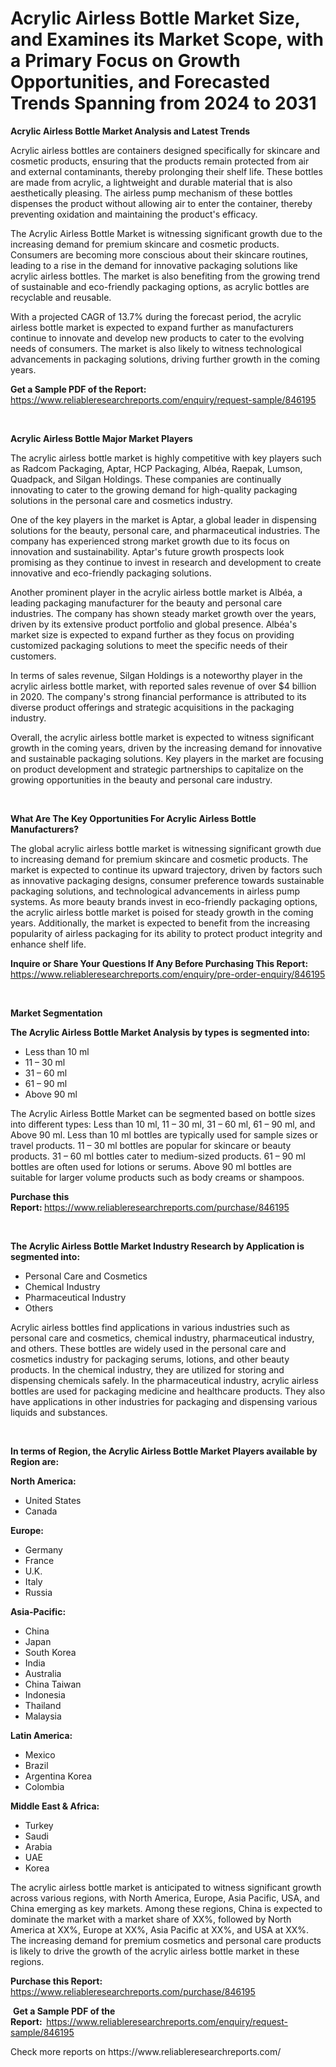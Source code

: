 <p><h1>Acrylic Airless Bottle Market Size, and Examines its Market Scope, with a Primary Focus on Growth Opportunities, and Forecasted Trends Spanning from 2024 to 2031</h1></p><p><strong>Acrylic Airless Bottle Market Analysis and Latest Trends</strong></p>
<p><p>Acrylic airless bottles are containers designed specifically for skincare and cosmetic products, ensuring that the products remain protected from air and external contaminants, thereby prolonging their shelf life. These bottles are made from acrylic, a lightweight and durable material that is also aesthetically pleasing. The airless pump mechanism of these bottles dispenses the product without allowing air to enter the container, thereby preventing oxidation and maintaining the product's efficacy.</p><p>The Acrylic Airless Bottle Market is witnessing significant growth due to the increasing demand for premium skincare and cosmetic products. Consumers are becoming more conscious about their skincare routines, leading to a rise in the demand for innovative packaging solutions like acrylic airless bottles. The market is also benefiting from the growing trend of sustainable and eco-friendly packaging options, as acrylic bottles are recyclable and reusable.</p><p>With a projected CAGR of 13.7% during the forecast period, the acrylic airless bottle market is expected to expand further as manufacturers continue to innovate and develop new products to cater to the evolving needs of consumers. The market is also likely to witness technological advancements in packaging solutions, driving further growth in the coming years.</p></p>
<p><strong>Get a Sample PDF of the Report:&nbsp;</strong> <a href="https://www.reliableresearchreports.com/enquiry/request-sample/846195">https://www.reliableresearchreports.com/enquiry/request-sample/846195</a></p>
<p>&nbsp;</p>
<p><strong>Acrylic Airless Bottle Major Market Players</strong></p>
<p><p>The acrylic airless bottle market is highly competitive with key players such as Radcom Packaging, Aptar, HCP Packaging, Albéa, Raepak, Lumson, Quadpack, and Silgan Holdings. These companies are continually innovating to cater to the growing demand for high-quality packaging solutions in the personal care and cosmetics industry.</p><p>One of the key players in the market is Aptar, a global leader in dispensing solutions for the beauty, personal care, and pharmaceutical industries. The company has experienced strong market growth due to its focus on innovation and sustainability. Aptar's future growth prospects look promising as they continue to invest in research and development to create innovative and eco-friendly packaging solutions.</p><p>Another prominent player in the acrylic airless bottle market is Albéa, a leading packaging manufacturer for the beauty and personal care industries. The company has shown steady market growth over the years, driven by its extensive product portfolio and global presence. Albéa's market size is expected to expand further as they focus on providing customized packaging solutions to meet the specific needs of their customers.</p><p>In terms of sales revenue, Silgan Holdings is a noteworthy player in the acrylic airless bottle market, with reported sales revenue of over $4 billion in 2020. The company's strong financial performance is attributed to its diverse product offerings and strategic acquisitions in the packaging industry.</p><p>Overall, the acrylic airless bottle market is expected to witness significant growth in the coming years, driven by the increasing demand for innovative and sustainable packaging solutions. Key players in the market are focusing on product development and strategic partnerships to capitalize on the growing opportunities in the beauty and personal care industry.</p></p>
<p>&nbsp;</p>
<p><strong>What Are The Key Opportunities For Acrylic Airless Bottle Manufacturers?</strong></p>
<p><p>The global acrylic airless bottle market is witnessing significant growth due to increasing demand for premium skincare and cosmetic products. The market is expected to continue its upward trajectory, driven by factors such as innovative packaging designs, consumer preference towards sustainable packaging solutions, and technological advancements in airless pump systems. As more beauty brands invest in eco-friendly packaging options, the acrylic airless bottle market is poised for steady growth in the coming years. Additionally, the market is expected to benefit from the increasing popularity of airless packaging for its ability to protect product integrity and enhance shelf life.</p></p>
<p><strong>Inquire or Share Your Questions If Any Before Purchasing This Report:</strong> <a href="https://www.reliableresearchreports.com/enquiry/pre-order-enquiry/846195">https://www.reliableresearchreports.com/enquiry/pre-order-enquiry/846195</a></p>
<p>&nbsp;</p>
<p><strong>Market Segmentation</strong></p>
<p><strong>The Acrylic Airless Bottle Market Analysis by types is segmented into:</strong></p>
<p><ul><li>Less than 10 ml</li><li>11 – 30 ml</li><li>31 – 60 ml</li><li>61 – 90 ml</li><li>Above 90 ml</li></ul></p>
<p><p>The Acrylic Airless Bottle Market can be segmented based on bottle sizes into different types: Less than 10 ml, 11 – 30 ml, 31 – 60 ml, 61 – 90 ml, and Above 90 ml. Less than 10 ml bottles are typically used for sample sizes or travel products. 11 – 30 ml bottles are popular for skincare or beauty products. 31 – 60 ml bottles cater to medium-sized products. 61 – 90 ml bottles are often used for lotions or serums. Above 90 ml bottles are suitable for larger volume products such as body creams or shampoos.</p></p>
<p><strong>Purchase this Report:&nbsp;</strong><a href="https://www.reliableresearchreports.com/purchase/846195">https://www.reliableresearchreports.com/purchase/846195</a></p>
<p>&nbsp;</p>
<p><strong>The Acrylic Airless Bottle Market Industry Research by Application is segmented into:</strong></p>
<p><ul><li>Personal Care and Cosmetics</li><li>Chemical Industry</li><li>Pharmaceutical Industry</li><li>Others</li></ul></p>
<p><p>Acrylic airless bottles find applications in various industries such as personal care and cosmetics, chemical industry, pharmaceutical industry, and others. These bottles are widely used in the personal care and cosmetics industry for packaging serums, lotions, and other beauty products. In the chemical industry, they are utilized for storing and dispensing chemicals safely. In the pharmaceutical industry, acrylic airless bottles are used for packaging medicine and healthcare products. They also have applications in other industries for packaging and dispensing various liquids and substances.</p></p>
<p>&nbsp;</p>
<p><strong>In terms of Region, the Acrylic Airless Bottle Market Players available by Region are:</strong></p>
<p>
    <p> <strong> North America: </strong>
        <ul>
            <li>United States</li>
            <li>Canada</li>
        </ul>
        </p> 
    <p> <strong> Europe: </strong>
        <ul>
            <li>Germany</li>
            <li>France</li>
            <li>U.K.</li>
            <li>Italy</li>
            <li>Russia</li>
        </ul>
        </p> 
    <p> <strong> Asia-Pacific: </strong>
        <ul>
            <li>China</li>
            <li>Japan</li>
            <li>South Korea</li>
            <li>India</li>
            <li>Australia</li>
            <li>China Taiwan</li>
            <li>Indonesia</li>
            <li>Thailand</li>
            <li>Malaysia</li>
        </ul>
        </p> 
    <p> <strong> Latin America: </strong>
        <ul>
            <li>Mexico</li>
            <li>Brazil</li>
            <li>Argentina Korea</li>
            <li>Colombia</li>
        </ul>
        </p> 
    <p> <strong> Middle East & Africa: </strong>
        <ul>
            <li>Turkey</li>
            <li>Saudi</li>
            <li>Arabia</li>
            <li>UAE</li>
            <li>Korea</li>
        </ul>
    </p>
    </p>
<p><p>The acrylic airless bottle market is anticipated to witness significant growth across various regions, with North America, Europe, Asia Pacific, USA, and China emerging as key markets. Among these regions, China is expected to dominate the market with a market share of XX%, followed by North America at XX%, Europe at XX%, Asia Pacific at XX%, and USA at XX%. The increasing demand for premium cosmetics and personal care products is likely to drive the growth of the acrylic airless bottle market in these regions.</p></p>
<p><strong>Purchase this Report: </strong><a href="https://www.reliableresearchreports.com/purchase/846195">https://www.reliableresearchreports.com/purchase/846195</a></p>
<p>&nbsp;<strong>Get a Sample PDF of the Report:&nbsp;&nbsp;</strong><a href="https://www.reliableresearchreports.com/enquiry/request-sample/846195">https://www.reliableresearchreports.com/enquiry/request-sample/846195</a></p>
<p><strong></strong></p>
<p>Check more reports on https://www.reliableresearchreports.com/</p>